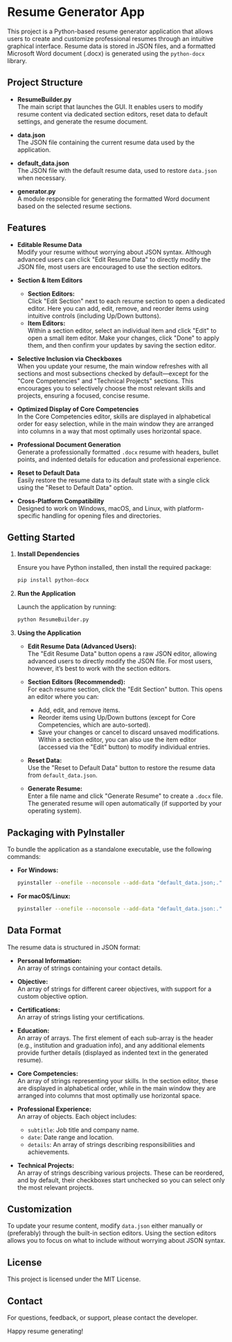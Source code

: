 # Resume Generator App

This project is a Python-based resume generator application that allows users to create and customize professional resumes through an intuitive graphical interface. Resume data is stored in JSON files, and a formatted Microsoft Word document (.docx) is generated using the `python-docx` library.

## Project Structure

- **ResumeBuilder.py**  
  The main script that launches the GUI. It enables users to modify resume content via dedicated section editors, reset data to default settings, and generate the resume document.
  
- **data.json**  
  The JSON file containing the current resume data used by the application.
  
- **default_data.json**  
  The JSON file with the default resume data, used to restore `data.json` when necessary.
  
- **generator.py**  
  A module responsible for generating the formatted Word document based on the selected resume sections.

## Features

- **Editable Resume Data**  
  Modify your resume without worrying about JSON syntax. Although advanced users can click "Edit Resume Data" to directly modify the JSON file, most users are encouraged to use the section editors.

- **Section & Item Editors**  
  - **Section Editors:**  
    Click "Edit Section" next to each resume section to open a dedicated editor. Here you can add, edit, remove, and reorder items using intuitive controls (including Up/Down buttons).
  - **Item Editors:**  
    Within a section editor, select an individual item and click "Edit" to open a small item editor. Make your changes, click "Done" to apply them, and then confirm your updates by saving the section editor.

- **Selective Inclusion via Checkboxes**  
  When you update your resume, the main window refreshes with all sections and most subsections checked by default—except for the "Core Competencies" and "Technical Projects" sections. This encourages you to selectively choose the most relevant skills and projects, ensuring a focused, concise resume.

- **Optimized Display of Core Competencies**  
  In the Core Competencies editor, skills are displayed in alphabetical order for easy selection, while in the main window they are arranged into columns in a way that most optimally uses horizontal space.

- **Professional Document Generation**  
  Generate a professionally formatted `.docx` resume with headers, bullet points, and indented details for education and professional experience.

- **Reset to Default Data**  
  Easily restore the resume data to its default state with a single click using the "Reset to Default Data" option.

- **Cross-Platform Compatibility**  
  Designed to work on Windows, macOS, and Linux, with platform-specific handling for opening files and directories.

## Getting Started

1. **Install Dependencies**

   Ensure you have Python installed, then install the required package:

   ```bash
   pip install python-docx
   ```

2. **Run the Application**

   Launch the application by running:

   ```bash
   python ResumeBuilder.py
   ```

3. **Using the Application**

   - **Edit Resume Data (Advanced Users):**  
     The "Edit Resume Data" button opens a raw JSON editor, allowing advanced users to directly modify the JSON file. For most users, however, it’s best to work with the section editors.

   - **Section Editors (Recommended):**  
     For each resume section, click the "Edit Section" button. This opens an editor where you can:
       - Add, edit, and remove items.
       - Reorder items using Up/Down buttons (except for Core Competencies, which are auto-sorted).
       - Save your changes or cancel to discard unsaved modifications.
     Within a section editor, you can also use the item editor (accessed via the "Edit" button) to modify individual entries.

   - **Reset Data:**  
     Use the "Reset to Default Data" button to restore the resume data from `default_data.json`.

   - **Generate Resume:**  
     Enter a file name and click "Generate Resume" to create a `.docx` file. The generated resume will open automatically (if supported by your operating system).

## Packaging with PyInstaller

To bundle the application as a standalone executable, use the following commands:

- **For Windows:**

   ```bash
   pyinstaller --onefile --noconsole --add-data "default_data.json;." --add-data "generator.py;." ResumeBuilder.py
   ```

- **For macOS/Linux:**

   ```bash
   pyinstaller --onefile --noconsole --add-data "default_data.json:." --add-data "generator.py:." ResumeBuilder.py
   ```

## Data Format

The resume data is structured in JSON format:

- **Personal Information:**  
  An array of strings containing your contact details.
  
- **Objective:**  
  An array of strings for different career objectives, with support for a custom objective option.
  
- **Certifications:**  
  An array of strings listing your certifications.
  
- **Education:**  
  An array of arrays. The first element of each sub-array is the header (e.g., institution and graduation info), and any additional elements provide further details (displayed as indented text in the generated resume).
  
- **Core Competencies:**  
  An array of strings representing your skills. In the section editor, these are displayed in alphabetical order, while in the main window they are arranged into columns that most optimally use horizontal space.
  
- **Professional Experience:**  
  An array of objects. Each object includes:
  - `subtitle`: Job title and company name.
  - `date`: Date range and location.
  - `details`: An array of strings describing responsibilities and achievements.
  
- **Technical Projects:**  
  An array of strings describing various projects. These can be reordered, and by default, their checkboxes start unchecked so you can select only the most relevant projects.

## Customization

To update your resume content, modify `data.json` either manually or (preferably) through the built-in section editors. Using the section editors allows you to focus on what to include without worrying about JSON syntax.

## License

This project is licensed under the MIT License.

## Contact

For questions, feedback, or support, please contact the developer.

Happy resume generating!
